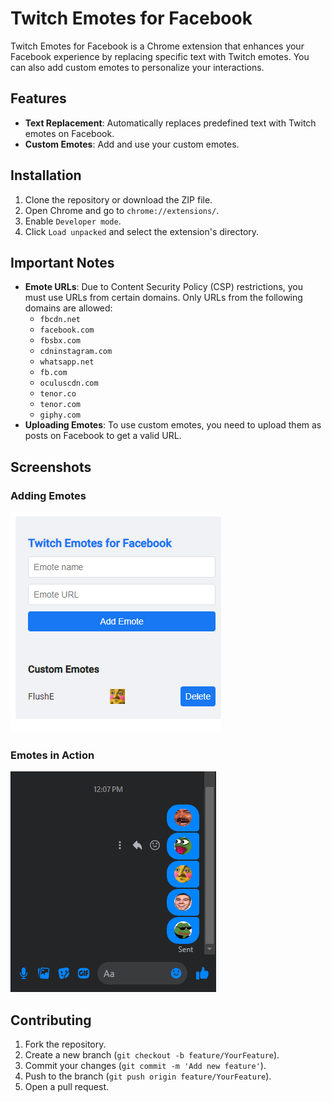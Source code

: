 # Twitch Emotes for Facebook

Twitch Emotes for Facebook is a Chrome extension that enhances your Facebook experience by replacing specific text with Twitch emotes. You can also add custom emotes to personalize your interactions.

## Features

- **Text Replacement**: Automatically replaces predefined text with Twitch emotes on Facebook.
- **Custom Emotes**: Add and use your custom emotes.

## Installation

1. Clone the repository or download the ZIP file.
2. Open Chrome and go to `chrome://extensions/`.
3. Enable `Developer mode`.
4. Click `Load unpacked` and select the extension's directory.

## Important Notes

- **Emote URLs**: Due to Content Security Policy (CSP) restrictions, you must use URLs from certain domains. Only URLs from the following domains are allowed:
  - `fbcdn.net`
  - `facebook.com`
  - `fbsbx.com`
  - `cdninstagram.com`
  - `whatsapp.net`
  - `fb.com`
  - `oculuscdn.com`
  - `tenor.co`
  - `tenor.com`
  - `giphy.com`
- **Uploading Emotes**: To use custom emotes, you need to upload them as posts on Facebook to get a valid URL.

## Screenshots

### Adding Emotes

![Popup](screenshots/popup.png)

### Emotes in Action

![Emotes in Action](screenshots/example.png)

## Contributing

1. Fork the repository.
2. Create a new branch (`git checkout -b feature/YourFeature`).
3. Commit your changes (`git commit -m 'Add new feature'`).
4. Push to the branch (`git push origin feature/YourFeature`).
5. Open a pull request.


